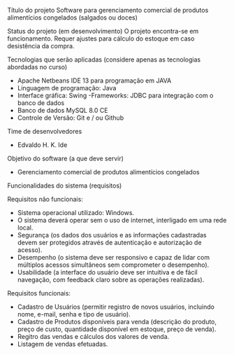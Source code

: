 Título do projeto
  Software para gerenciamento comercial de produtos alimentícios congelados (salgados ou doces)

Status do projeto (em desenvolvimento)
  O projeto encontra-se em funcionamento. Requer ajustes para cálculo do estoque em caso desistência da compra.

Tecnologias que serão aplicadas (considere apenas as tecnologias abordadas no curso)
  - Apache Netbeans IDE 13 para programação em JAVA
  - Linguagem de programação: Java
  - Interface gráfica: Swing
  -Frameworks: JDBC para integração com o banco de dados
  - Banco de dados MySQL 8.0 CE
  - Controle de Versão: Git e / ou Github

 Time de desenvolvedores
  - Edvaldo H. K. Ide

Objetivo do software (a que deve servir)
  - Gerenciamento comercial de produtos alimentícios congelados

Funcionalidades do sistema (requisitos)

Requisitos não funcionais:
  - Sistema operacional utilizado: Windows.
  - O sistema deverá operar sem o uso de internet, interligado em uma rede local.
  - Segurança (os dados dos usuários e as informações cadastradas devem ser protegidos através de autenticação e autorização de acesso).
  - Desempenho (o sistema deve ser responsivo e capaz de lidar com múltiplos acessos simultâneos sem comprometer o desempenho).
  - Usabilidade (a interface do usuário deve ser intuitiva e de fácil navegação, com feedback claro sobre as operações realizadas).

Requisitos funcionais:
  - Cadastro de Usuários (permitir registro de novos usuários, incluindo nome, e-mail, senha e tipo de usuário).
  - Cadastro de Produtos disponíveis para venda (descrição do produto, preço de custo, quantidade disponível em estoque, preço de venda).
  - Regitro das vendas e cálculos dos valores de venda.
  - Listagem de vendas efetuadas.

